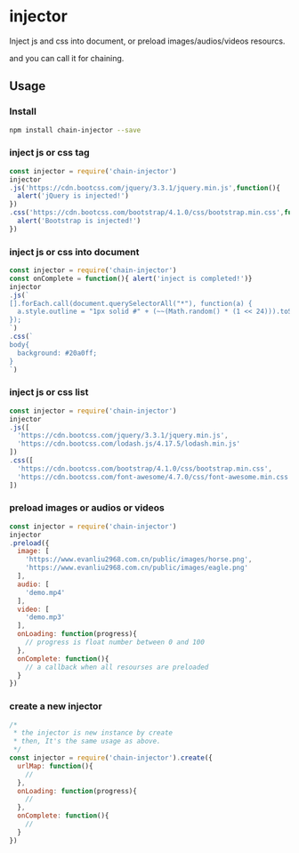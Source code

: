 # injector

Inject js and css into document, or preload images/audios/videos resourcs.

and you can call it for chaining.

## Usage

### Install
```bash
npm install chain-injector --save
```

### inject js or css tag
```javascript
const injector = require('chain-injector')
injector
.js('https://cdn.bootcss.com/jquery/3.3.1/jquery.min.js',function(){
  alert('jQuery is injected!')
})
.css('https://cdn.bootcss.com/bootstrap/4.1.0/css/bootstrap.min.css',function(){
  alert('Bootstrap is injected!')
})
```

### inject js or css into document
```javascript
const injector = require('chain-injector')
const onComplete = function(){ alert('inject is completed!')}
injector
.js(`
[].forEach.call(document.querySelectorAll("*"), function(a) {
  a.style.outline = "1px solid #" + (~~(Math.random() * (1 << 24))).toString(16)
});
`)
.css(`
body{
  background: #20a0ff;
}
`)
```

### inject js or css list
```javascript
const injector = require('chain-injector')
injector
.js([
  'https://cdn.bootcss.com/jquery/3.3.1/jquery.min.js',
  'https://cdn.bootcss.com/lodash.js/4.17.5/lodash.min.js'
])
.css([
  'https://cdn.bootcss.com/bootstrap/4.1.0/css/bootstrap.min.css',
  'https://cdn.bootcss.com/font-awesome/4.7.0/css/font-awesome.min.css'
])
```

### preload images or audios or videos 
```javascript
const injector = require('chain-injector')
injector
.preload({
  image: [
    'https://www.evanliu2968.com.cn/public/images/horse.png',
    'https://www.evanliu2968.com.cn/public/images/eagle.png'
  ],
  audio: [
    'demo.mp4'
  ],
  video: [
    'demo.mp3'
  ],
  onLoading: function(progress){
    // progress is float number between 0 and 100
  },
  onComplete: function(){
    // a callback when all resourses are preloaded
  }
})
```

### create a new injector
```javascript
/*
 * the injector is new instance by create
 * then, It's the same usage as above.
 */
const injector = require('chain-injector').create({
  urlMap: function(){
    //
  },
  onLoading: function(progress){
    //
  },
  onComplete: function(){
    //
  }
})
```